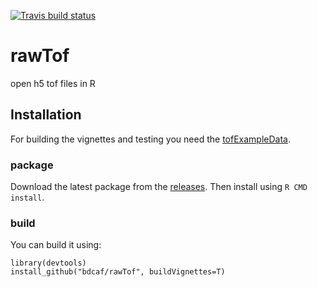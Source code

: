 <!-- badges: start -->
[![Travis build status](https://travis-ci.org/bdcaf/rawTof.svg?branch=master)](https://travis-ci.org/bdcaf/rawTof)
<!-- badges: end -->
# rawTof
open h5 tof files in R

## Installation 

For building the vignettes and testing you need the
[tofExampleData](https://github.com/bdcaf/tofExampleData).

### package

Download the latest package from the [releases](https://github.com/bdcaf/rawTof/releases).  Then install using `R CMD install`.


### build 

You can build it using:

    library(devtools)
    install_github("bdcaf/rawTof", buildVignettes=T)

